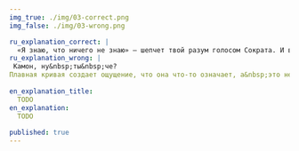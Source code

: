 ```yaml
---
img_true: ./img/03-correct.png
img_false: ./img/03-wrong.png

ru_explanation_correct: |
  «Я знаю, что ничего не знаю» — шепчет твой разум голосом Сократа. И вы оба правы: значения между точками неизвестны, а значит соединять их может только безопасная прямая.
ru_explanation_wrong: |
 Камон, ну&nbsp;ты&nbsp;че?
Плавная кривая создает ощущение, что она что-то означает, а&nbsp;это не&nbsp;так. Ты&nbsp;же не&nbsp;знаешь, как именно менялись значения. Для нескольких точек с&nbsp;достоверными значениями выбирай простой и&nbsp;безопасный способ&nbsp;&mdash; соединяй их&nbsp;прямой линией.
  
en_explanation_title:
  TODO
en_explanation:
  TODO
  
published: true
---
```


